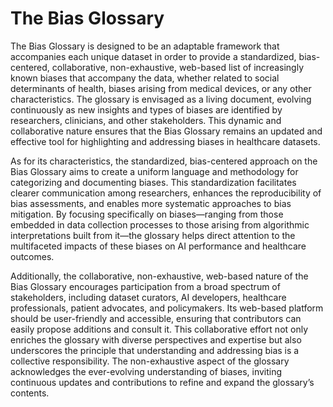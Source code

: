 # The Bias Glossary

The Bias Glossary is designed to be an adaptable framework that accompanies each unique dataset in order to provide a standardized, bias-centered, collaborative, non-exhaustive, web-based list of increasingly known biases that accompany the data, whether related to social determinants of health, biases arising from medical devices, or any other characteristics. The glossary is envisaged as a living document, evolving continuously as new insights and types of biases are identified by researchers, clinicians, and other stakeholders. This dynamic and collaborative nature ensures that the Bias Glossary remains an updated and effective tool for highlighting and addressing biases in healthcare datasets.
  
As for its characteristics, the standardized, bias-centered approach on the Bias Glossary aims to create a uniform language and methodology for categorizing and documenting biases. This standardization facilitates clearer communication among researchers, enhances the reproducibility of bias assessments, and enables more systematic approaches to bias mitigation. By focusing specifically on biases—ranging from those embedded in data collection processes to those arising from algorithmic interpretations built from it—the glossary helps direct attention to the multifaceted impacts of these biases on AI performance and healthcare outcomes.
 
Additionally, the collaborative, non-exhaustive, web-based nature of the Bias Glossary encourages participation from a broad spectrum of stakeholders, including dataset curators, AI developers, healthcare professionals, patient advocates, and policymakers. Its web-based platform should be user-friendly and accessible, ensuring that contributors can easily propose additions and consult it. This collaborative effort not only enriches the glossary with diverse perspectives and expertise but also underscores the principle that understanding and addressing bias is a collective responsibility. The non-exhaustive aspect of the glossary acknowledges the ever-evolving understanding of biases, inviting continuous updates and contributions to refine and expand the glossary’s contents. 

